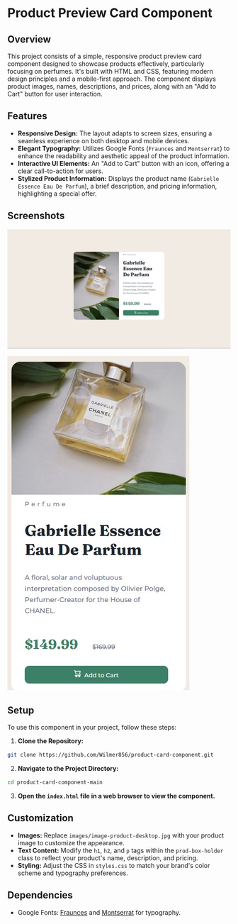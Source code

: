 # Product Preview Card Component

## Overview

This project consists of a simple, responsive product preview card component designed to showcase products effectively, particularly focusing on perfumes. It's built with HTML and CSS, featuring modern design principles and a mobile-first approach. The component displays product images, names, descriptions, and prices, along with an "Add to Cart" button for user interaction.

## Features

- **Responsive Design:** The layout adapts to screen sizes, ensuring a seamless experience on both desktop and mobile devices.
- **Elegant Typography:** Utilizes Google Fonts (`Fraunces` and `Montserrat`) to enhance the readability and aesthetic appeal of the product information.
- **Interactive UI Elements:** An "Add to Cart" button with an icon, offering a clear call-to-action for users.
- **Stylized Product Information:** Displays the product name (`Gabrielle Essence Eau De Parfum`), a brief description, and pricing information, highlighting a special offer.

## Screenshots

![Desktop/Laptop Screens](./screenshots/screenshot-1.jpg)

![Mobile Screens](./screenshots/screenshot-2.jpg)

## Setup

To use this component in your project, follow these steps:

1. **Clone the Repository:**

```bash
git clone https://github.com/Wilmer856/product-card-component.git
```

2. **Navigate to the Project Directory:**

```bash
cd product-card-component-main
```

3. **Open the `index.html` file in a web browser to view the component.**

## Customization

- **Images:** Replace `images/image-product-desktop.jpg` with your product image to customize the appearance.
- **Text Content:** Modify the `h1`, `h2`, and `p` tags within the `prod-box-holder` class to reflect your product's name, description, and pricing.
- **Styling:** Adjust the CSS in `styles.css` to match your brand's color scheme and typography preferences.

## Dependencies

- Google Fonts: [Fraunces](https://fonts.google.com/specimen/Fraunces) and [Montserrat](https://fonts.google.com/specimen/Montserrat) for typography.
